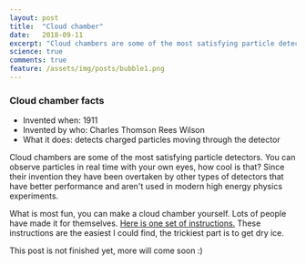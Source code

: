 ```yaml
---
layout: post
title:  "Cloud chamber"
date:   2018-09-11
excerpt: "Cloud chambers are some of the most satisfying particle detectors. You can observe particles in real time with your own eyes, how cool is that?"
science: true
comments: true
feature: /assets/img/posts/bubble1.png
---
```


### Cloud chamber facts

* Invented when: 1911
* Invented by who: Charles Thomson Rees Wilson
* What it does: detects charged particles moving through the detector

Cloud chambers are some of the most satisfying particle detectors. You can observe particles in real time with your own eyes, how cool is that? Since their invention they have been overtaken by other types of detectors that have better performance and aren't used in modern high energy physics experiments. 


What is most fun, you can make a cloud chamber yourself. Lots of people have made it for themselves. <a href="https://www.instructables.com/id/How-to-make-a-Cloud-Chamber/">Here is one set of instructions.</a> These instructions are the easiest I could find, the trickiest part is to get dry ice.


This post is not finished yet, more will come soon :)